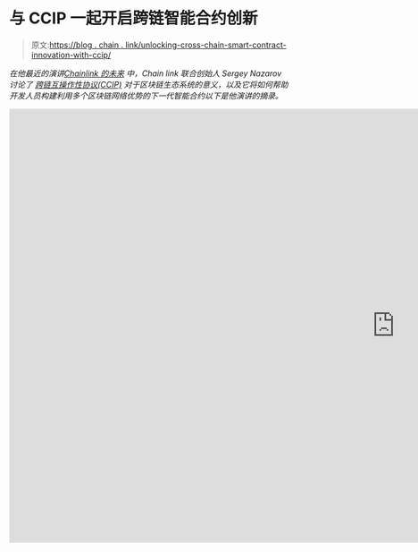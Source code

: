 # 与 CCIP 一起开启跨链智能合约创新

> 原文:[https://blog . chain . link/unlocking-cross-chain-smart-contract-innovation-with-ccip/](https://blog.chain.link/unlocking-cross-chain-smart-contract-innovation-with-ccip/)

*在他最近的演讲*[*Chainlink 的未来*](https://www.youtube.com/watch?v=YShbzR7mlog) *中，Chain link 联合创始人 Sergey Nazarov 讨论了* [*跨链互操作性协议(CCIP)*](https://blog.chain.link/introducing-the-cross-chain-interoperability-protocol-ccip/) *对于区块链生态系统的意义，以及它将如何帮助开发人员构建利用多个区块链网络优势的下一代智能合约以下是他演讲的摘录。*

<iframe title="The Future of Chainlink | Sergey Nazarov" width="1380" height="776" src="https://www.youtube.com/embed/YShbzR7mlog?feature=oembed" frameborder="0" allow="accelerometer; autoplay; clipboard-write; encrypted-media; gyroscope; picture-in-picture" allowfullscreen=""></div> <p> </p> <p><span style="font-weight: 400;"> CCIP 是 Chainlink 高度安全的共识机制在跨链通信问题上的应用，该机制帮助确保了超过 750 亿美元的安全，并已成功运行多年。这不仅仅是移动令牌；它实际上是关于交流的。这是 CCIP 所做的最大区别。</span></p> <p>CCIP 将创建许多不同的桥，这些不同的桥将在链之间和应用程序之间移动令牌。但在许多建设 CCIP 的人看来，这是一个非常有限的范围。仅仅实现移动令牌的能力并不足以将我们的行业带入一个我们称之为跨链智能合约的世界。</p> <p><img decoding="async" loading="lazy" class="aligncenter size-large wp-image-3211" src="../Images/2913378c9910c4ac8dfa6d2fd3d261ae.png" alt="CCIP Securely Connects All Private and Public Blockchains" width="1024" height="576" srcset="https://blog.chain.link/wp-content/uploads/2022/01/ccip-securing-connecting-all-chains-1024x576.jpeg 1024w, https://blog.chain.link/wp-content/uploads/2022/01/ccip-securing-connecting-all-chains-300x169.jpeg 300w, https://blog.chain.link/wp-content/uploads/2022/01/ccip-securing-connecting-all-chains-768x432.jpeg 768w, https://blog.chain.link/wp-content/uploads/2022/01/ccip-securing-connecting-all-chains-1536x864.jpeg 1536w, https://blog.chain.link/wp-content/uploads/2022/01/ccip-securing-connecting-all-chains-640x360.jpeg 640w, https://blog.chain.link/wp-content/uploads/2022/01/ccip-securing-connecting-all-chains-298x167.jpeg 298w, https://blog.chain.link/wp-content/uploads/2022/01/ccip-securing-connecting-all-chains-24x14.jpeg 24w, https://blog.chain.link/wp-content/uploads/2022/01/ccip-securing-connecting-all-chains-36x20.jpeg 36w, https://blog.chain.link/wp-content/uploads/2022/01/ccip-securing-connecting-all-chains-48x27.jpeg 48w, https://blog.chain.link/wp-content/uploads/2022/01/ccip-securing-connecting-all-chains.jpeg 1920w" sizes="(max-width: 1024px) 100vw, 1024px" data-original-src="https://blog.chain.link/wp-content/uploads/2022/01/ccip-securing-connecting-all-chains-1024x576.jpeg"/></p> <blockquote><p><i> <span style="font-weight: 400;">“随着 CCIP 的出现，你将能够生成一个智能合同，它实际上是多个链上的多个合同，它们彼此互操作。”——谢尔盖·纳扎罗夫</span>T3】</i></p></blockquote> <p>这是智能合同定义的第三次大发展。第一次演变是从一份合同到两份或更多。第二次变革是从单个链上的多个合同转变为使用 oracle networks 形式的信任度最小化的链外系统来获取数据和计算，以便与所有这些系统进行可靠的交互。智能合约定义方式的第三个重大转变和扩展是创建跨链智能合约组合功能。</p> <p><img decoding="async" loading="lazy" class="aligncenter size-large wp-image-3212" src="../Images/088026dab4d18fdb1f490cc698f68506.png" alt="What Defines a Smart Contract Continually Grows" width="1024" height="576" srcset="https://blog.chain.link/wp-content/uploads/2022/01/what-defines-a-smart-contract-1024x576.jpeg 1024w, https://blog.chain.link/wp-content/uploads/2022/01/what-defines-a-smart-contract-300x169.jpeg 300w, https://blog.chain.link/wp-content/uploads/2022/01/what-defines-a-smart-contract-768x432.jpeg 768w, https://blog.chain.link/wp-content/uploads/2022/01/what-defines-a-smart-contract-1536x864.jpeg 1536w, https://blog.chain.link/wp-content/uploads/2022/01/what-defines-a-smart-contract-640x360.jpeg 640w, https://blog.chain.link/wp-content/uploads/2022/01/what-defines-a-smart-contract-298x167.jpeg 298w, https://blog.chain.link/wp-content/uploads/2022/01/what-defines-a-smart-contract-24x14.jpeg 24w, https://blog.chain.link/wp-content/uploads/2022/01/what-defines-a-smart-contract-36x20.jpeg 36w, https://blog.chain.link/wp-content/uploads/2022/01/what-defines-a-smart-contract-48x27.jpeg 48w, https://blog.chain.link/wp-content/uploads/2022/01/what-defines-a-smart-contract.jpeg 1920w" sizes="(max-width: 1024px) 100vw, 1024px" data-original-src="https://blog.chain.link/wp-content/uploads/2022/01/what-defines-a-smart-contract-1024x576.jpeg"/></p> <p>你不只是在一个链上生成一个智能合同或一组合同，这就是你的智能合同。随着 CCIP 在未来一年的出现，您将能够生成一个智能契约，它实际上是多个链上的多个彼此互操作的契约。这将是另一个巨大的飞跃，类似于价格数据的产生对于 DeFi 的出现是一个巨大的飞跃，可验证随机数的产生和 oracle 网络中的各种链外计算已经对 NFT 和游戏产生了巨大的改进。</p> <p>创建跨链智能合约的能力将允许开发人员构建智能合约，以便在广泛的不同链上利用各种代码，就像在多个不同的云中使用多个不同的代码一样。Web 开发人员利用服务和最适合某项任务的代码。这就是 web 应用程序是如何构建的，以及 Chainlink 网络和生态系统通过提供这种跨链能力将使开发人员能够做什么。</p> <p>智能合约将有一种更有用的格式，称为跨链智能合约。这些合同仍将是混合智能合同，因为它们利用 oracle networks 提供的链外数据和计算服务，无论是可验证的随机性、自动化服务还是其他链外服务。</p> <blockquote><p>“开发人员实际上将有能力构建智能合约应用程序，就像 web 开发人员构建高质量的 web 应用程序一样。”——谢尔盖·纳扎罗夫 T3】</p></blockquote> <p><span style="font-weight: 400;">总的来说，这就是区块链产业、Chainlink 网络和 Chainlink 系统需要完成的事情，以吸引下一个一百万开发者进入区块链产业。允许他们以他们在当前网络行业中习惯的方式进行构建。他们能够快速、经济高效地构建高质量的应用程序，并且应用程序易于使用。这是我们作为一个行业、一个生态系统和一个社区需要提供的。</span></p> <p><span style="font-weight: 400;">Oracle networks for data 为 DeFi 应用程序提供该功能，Oracle networks for computing and random numbers 为游戏和 NFTs 提供该功能，而将多个不同链上的多段智能合同代码缝合在一起的能力将重新定义开发人员在区块链行业构建应用程序的方式。你就可以把你想用的链子用在它擅长的地方。您可以使用某些主链来保证安全性，使用其他链来保证速度或可伸缩性，甚至可以使用许多其他链作为店面。</span></p> <p>在这些链条上，你会有多份合同，从区块链的用户那里获得价值。这将在本质上产生一个大型智能契约，由多个链上契约和链外服务组成，以通信的形式提供桥接，获得数据的能力，以及进行信任最小化的链外计算的能力，这在以前是不可访问的，但却是必要的。</p> <p><img decoding="async" loading="lazy" class="aligncenter size-large wp-image-3213" src="../Images/96f039f32067c61fdd0ff13ad0a4b08f.png" alt="The Cross-Chain Smart Contract Infrastructure Stack" width="1024" height="576" srcset="https://blog.chain.link/wp-content/uploads/2022/01/cross-chain-smart-contract-infrastructure-stack-1024x576.jpeg 1024w, https://blog.chain.link/wp-content/uploads/2022/01/cross-chain-smart-contract-infrastructure-stack-300x169.jpeg 300w, https://blog.chain.link/wp-content/uploads/2022/01/cross-chain-smart-contract-infrastructure-stack-768x432.jpeg 768w, https://blog.chain.link/wp-content/uploads/2022/01/cross-chain-smart-contract-infrastructure-stack-1536x864.jpeg 1536w, https://blog.chain.link/wp-content/uploads/2022/01/cross-chain-smart-contract-infrastructure-stack-640x360.jpeg 640w, https://blog.chain.link/wp-content/uploads/2022/01/cross-chain-smart-contract-infrastructure-stack-298x167.jpeg 298w, https://blog.chain.link/wp-content/uploads/2022/01/cross-chain-smart-contract-infrastructure-stack-24x14.jpeg 24w, https://blog.chain.link/wp-content/uploads/2022/01/cross-chain-smart-contract-infrastructure-stack-36x20.jpeg 36w, https://blog.chain.link/wp-content/uploads/2022/01/cross-chain-smart-contract-infrastructure-stack-48x27.jpeg 48w, https://blog.chain.link/wp-content/uploads/2022/01/cross-chain-smart-contract-infrastructure-stack.jpeg 1920w" sizes="(max-width: 1024px) 100vw, 1024px" data-original-src="https://blog.chain.link/wp-content/uploads/2022/01/cross-chain-smart-contract-infrastructure-stack-1024x576.jpeg"/></p> <blockquote><p><em> <span style="font-weight: 400;">“这是 CCIP 的大创新。它创建了一个我们认为是跨链的智能合同堆栈，以 CCIP 作为中心的关键协议来实现通信。”——谢尔盖·纳扎罗夫</span>T3】</em></p></blockquote> <p><span style="font-weight: 400;">该协议可在 Chainlink 等分散式 oracle 网络上使用，它还具有反欺诈网络等关键附加功能，可证明交易的准确性和可靠性。这将实现关键创新，如可编程令牌桥和各种由 Chainlink 社区和生态系统中的人们构建的跨链桥。这些跨链应用程序和智能合约仍然可以从现有的界面、钱包和系统以及各种企业和当前的 web 2.0 系统中使用。</span></p> <p><span style="font-weight: 400;">这将完成链式网络和分散式 oracle 网络通常所做的三类工作。从提供经过验证的数据到离线计算，再到跨链通信，这样您将能够在契约之间发送消息，让它们使用彼此的服务。您将能够以最少的额外工作在合约之间发送令牌，从而产生跨链智能合约，该合约由高度有效的数据支持，并由获取随机数、自动化计算和各种其他高级计算(如 FSS)的能力支持。</span></p> <p>这就是 Chainlink 网络的发展方向——解决各种问题并为用户提供清晰的加密保证。分散式 oracle networks 为其开发人员和开发人员的用户提供了一种独特的价值，预示着更高级的混合智能合同的全新类别。我们已经看到了高度有效的数据、随机性和链外计算的初始版本如何启动更高级的 DeFi 契约，但实际上这只是开始。这可以扩展得远远不止于此，就像网络世界最初获得一些关键服务一样，这导致了由应用程序创造的需求所驱动的服务爆炸。</p> <p><i data-stringify-type="italic">通过访问</i> <i data-stringify-type="italic"> <a class="c-link" href="https://docs.chain.link/docs/getting-started" target="_blank" rel="noopener" data-stringify-link="https://docs.chain.link/docs/getting-started" data-sk="tooltip_parent">开发者文档</a> </i> <i data-stringify-type="italic">，加入关于</i> <i data-stringify-type="italic"> <a class="c-link" href="https://discordapp.com/invite/aSK4zew" target="_blank" rel="noopener" data-stringify-link="https://discordapp.com/invite/aSK4zew" data-sk="tooltip_parent">不和谐</a> </i> <i data-stringify-type="italic">和/或</i> <i data-stringify-type="italic"> <a class="c-link" href="https://chainlinkcommunity.typeform.com/to/OYQO67EF?page=blog" target="_blank" rel="noopener" data-stringify-link="https://chainlinkcommunity.typeform.com/to/OYQO67EF?page=blog" data-sk="tooltip_parent">的技术讨论，联系专家</a> </i> <i data-stringify-type="italic">，立即开始使用 Chainlink 进行构建。</i></p> <p><i data-stringify-type="italic">要了解更多关于 Chainlink 的信息，请访问</i> <i data-stringify-type="italic"> <a class="c-link" href="https://slack-redir.net/link?url=https%3A%2F%2Fchain.link" target="_blank" rel="noopener" data-stringify-link="https://slack-redir.net/link?url=https%3A%2F%2Fchain.link" data-sk="tooltip_parent"> Chainlink 网站</a> </i> <i data-stringify-type="italic">并关注官方</i><i data-stringify-type="italic"><a class="c-link" href="https://twitter.com/chainlink" target="_blank" rel="noopener" data-stringify-link="https://twitter.com/chainlink" data-sk="tooltip_parent">Chainlink Twitter</a></i><i data-stringify-type="italic">以了解最新的 chain link 新闻和公告。</i></p> <div class="widget_tag_cloud tag-list"/> </body> </html></iframe>